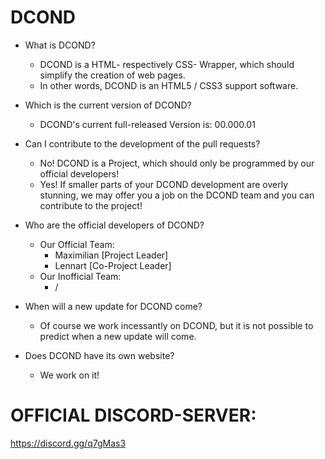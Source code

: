 # DCOND

- What is DCOND?
  - DCOND is a HTML- respectively CSS- Wrapper, which should simplify the creation of web pages.
  - In other words, DCOND is an HTML5 / CSS3 support software.

- Which is the current version of DCOND?
  - DCOND's current full-released Version is: 00.000.01

- Can I contribute to the development of the pull requests?
  - No! DCOND is a Project, which should only be programmed by our official developers!
  - Yes! If smaller parts of your DCOND development are overly stunning, we may offer you a job on the DCOND team and you can contribute to the project!
- Who are the official developers of DCOND?
  - Our Official Team:
    - Maximilian [Project Leader]
    - Lennart    [Co-Project Leader]
  - Our Inofficial Team:
    - /

- When will a new update for DCOND come?
  - Of course we work incessantly on DCOND, but it is not possible to predict when a new update will come.

- Does DCOND have its own website?
  - We work on it!



# OFFICIAL DISCORD-SERVER:
https://discord.gg/q7gMas3
